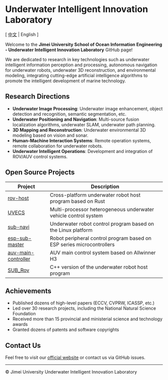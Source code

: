 # Underwater Intelligent Innovation Laboratory

[ [中文](./README.md) | English ]

Welcome to the **Jimei University School of Ocean Information Engineering - Underwater Intelligent Innovation Laboratory** GitHub page!

We are dedicated to research in key technologies such as underwater intelligent information perception and processing, autonomous navigation for underwater robots, underwater 3D reconstruction, and environmental modeling, integrating cutting-edge artificial intelligence algorithms to promote the intelligent development of marine technology.

## Research Directions

- **Underwater Image Processing**: Underwater image enhancement, object detection and recognition, semantic segmentation, etc.
- **Underwater Positioning and Navigation**: Multi-source fusion localization algorithms, underwater SLAM, underwater path planning.
- **3D Mapping and Reconstruction**: Underwater environmental 3D modeling based on vision and sonar.
- **Human-Machine Interaction Systems**: Remote operation systems, remote collaboration for underwater robots.
- **Underwater Intelligent Operations**: Development and integration of ROV/AUV control systems.

## Open Source Projects

| Project | Description |
|---------|-------------|
| [rov-host](https://github.com/JMU-Underwater/rov-host) | Cross-platform underwater robot host program based on Rust |
| [UVECS](https://github.com/JMU-Underwater/Underwater-Vehicle-Electrical-Control-System) | Multi-processor heterogeneous underwater vehicle control system |
| [sub-navi](https://github.com/JMU-Underwater/sub-navi) | Underwater robot control program based on the Linux platform |
| [esp-sub-master](https://github.com/JMU-Underwater/esp-sub-master) | Robot peripheral control program based on ESP series microcontrollers |
| [auv-main-controller](https://github.com/JMU-Underwater/auv-main-controller-2025) | AUV main control system based on Allwinner H3 |
| [SUB_Rov](https://github.com/JMU-Underwater/SUB_Rov) | C++ version of the underwater robot host program |

## Achievements

- Published dozens of high-level papers (ECCV, CVPRW, ICASSP, etc.)
- Led over 30 research projects, including the National Natural Science Foundation
- Received more than 15 provincial and ministerial science and technology awards
- Granted dozens of patents and software copyrights

## Contact Us

Feel free to visit our [official website](http://JMU-Underwater.github.io) or contact us via GitHub issues.

---

© Jimei University Underwater Intelligent Innovation Laboratory
